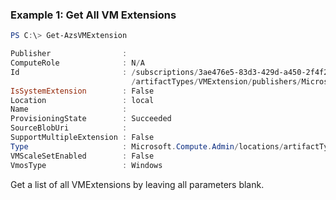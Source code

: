 ### Example 1:  Get All VM Extensions
```powershell
PS C:\> Get-AzsVMExtension

Publisher                :
ComputeRole              : N/A
Id                       : /subscriptions/3ae476e5-83d3-429d-a450-2f4f2fc67c5e/providers/Microsoft.Compute.Admin/locations/local
                           /artifactTypes/VMExtension/publishers/Microsoft.Powershell/types/DSC/versions/2.77.0.0
IsSystemExtension        : False
Location                 : local
Name                     :
ProvisioningState        : Succeeded
SourceBlobUri            :
SupportMultipleExtension : False
Type                     : Microsoft.Compute.Admin/locations/artifactTypes/publishers/types/versions
VMScaleSetEnabled        : False
VmosType                 : Windows
```

Get a list of all VMExtensions by leaving all parameters blank. 

